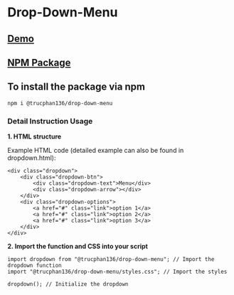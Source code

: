 # Drop-Down-Menu

## [Demo](https://thanhtrucphan136.github.io/Drop-Down-Menu/)

## [NPM Package](https://www.npmjs.com/package/@trucphan136/drop-down-menu)

## To install the package via npm

    npm i @trucphan136/drop-down-menu

### Detail Instruction Usage

**1. HTML structure**

Example HTML code (detailed example can also be found in dropdown.html):

    <div class="dropdown">
        <div class="dropdown-btn">
            <div class="dropdown-text">Menu</div>
            <div class="dropdown-arrow"></div>
        </div>
        <div class="dropdown-options">
            <a href="#" class="link">option 1</a>
            <a href="#" class="link">option 2</a>
            <a href="#" class="link">option 3</a>
        </div>
    </div>

**2. Import the function and CSS into your script**

    import dropdown from "@trucphan136/drop-down-menu"; // Import the dropdown function
    import "@trucphan136/drop-down-menu/styles.css"; // Import the styles

    dropdown(); // Initialize the dropdown

